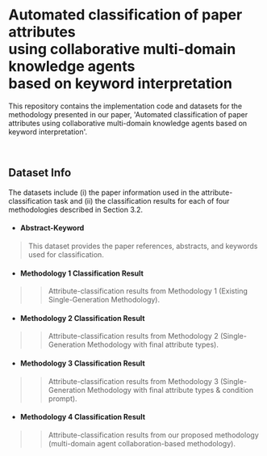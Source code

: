 # Automated classification of paper attributes<br/>using collaborative multi-domain knowledge agents<br/>based on keyword interpretation

This repository contains the implementation code and datasets for the methodology presented in our paper, 'Automated classification of paper attributes using collaborative multi-domain knowledge agents based on keyword interpretation'.

<br/>

## Dataset Info    
The datasets include (i) the paper information used in the attribute-classification task and (ii) the classification results for each of four methodologies described in Section 3.2.

* #### Abstract-Keyword   
>This dataset provides the paper references, abstracts, and keywords used for classification.
   
* #### Methodology 1 Classification Result   
>	> Attribute-classification results from Methodology 1 (Existing Single-Generation Methodology).
   
* #### Methodology 2 Classification Result   
>	> Attribute-classification results from Methodology 2 (Single-Generation Methodology with final attribute types).
   
* #### Methodology 3 Classification Result   
>	> Attribute-classification results from Methodology 3 (Single-Generation Methodology with final attribute types & condition prompt).
   
* #### Methodology 4 Classification Result   
>	> Attribute-classification results from our proposed methodology (multi-domain agent collaboration-based methodology).
